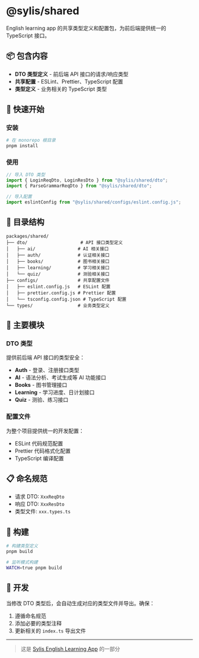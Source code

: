 # @sylis/shared

English learning app 的共享类型定义和配置包，为前后端提供统一的 TypeScript 接口。

## 📦 包含内容

- **DTO 类型定义** - 前后端 API 接口的请求/响应类型
- **共享配置** - ESLint、Prettier、TypeScript 配置
- **类型定义** - 业务相关的 TypeScript 类型

## 🚀 快速开始

### 安装

```bash
# 在 monorepo 根目录
pnpm install
```

### 使用

```typescript
// 导入 DTO 类型
import { LoginReqDto, LoginResDto } from "@sylis/shared/dto";
import { ParseGrammarReqDto } from "@sylis/shared/dto";

// 导入配置
import eslintConfig from "@sylis/shared/configs/eslint.config.js";
```

## 📁 目录结构

```
packages/shared/
├── dto/                    # API 接口类型定义
│   ├── ai/                # AI 相关接口
│   ├── auth/              # 认证相关接口
│   ├── books/             # 图书相关接口
│   ├── learning/          # 学习相关接口
│   └── quiz/              # 测验相关接口
├── configs/               # 共享配置文件
│   ├── eslint.config.js   # ESLint 配置
│   ├── prettier.config.js # Prettier 配置
│   └── tsconfig.config.json # TypeScript 配置
└── types/                 # 业务类型定义
```

## 🔧 主要模块

### DTO 类型

提供前后端 API 接口的类型安全：

- **Auth** - 登录、注册接口类型
- **AI** - 语法分析、考试生成等 AI 功能接口
- **Books** - 图书管理接口
- **Learning** - 学习进度、日计划接口
- **Quiz** - 测验、练习接口

### 配置文件

为整个项目提供统一的开发配置：

- ESLint 代码规范配置
- Prettier 代码格式化配置
- TypeScript 编译配置

## 📋 命名规范

- 请求 DTO: `XxxReqDto`
- 响应 DTO: `XxxResDto`
- 类型文件: `xxx.types.ts`

## 🔨 构建

```bash
# 构建类型定义
pnpm build

# 监听模式构建
WATCH=true pnpm build
```

## 📝 开发

当修改 DTO 类型后，会自动生成对应的类型文件并导出。确保：

1. 遵循命名规范
2. 添加必要的类型注释
3. 更新相关的 `index.ts` 导出文件

---

> 这是 [Sylis English Learning App](../../README.md) 的一部分
